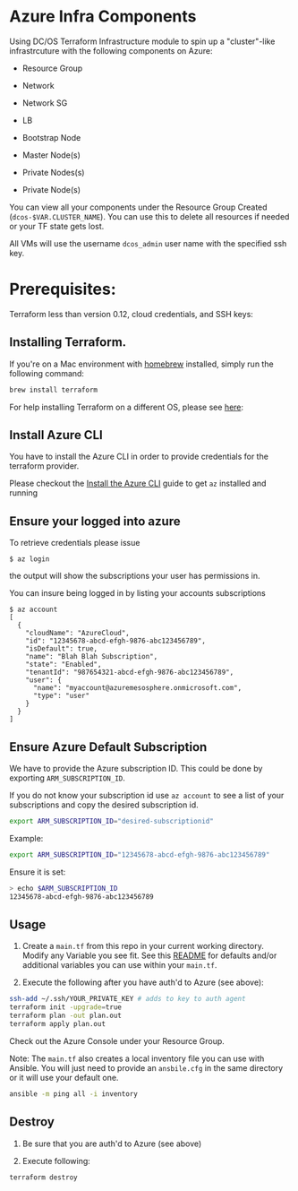 # Azure Infra Components
Using DC/OS Terraform Infrastructure module to spin up a "cluster"-like infrastrcuture with the following components on Azure:

- Resource Group

- Network

- Network SG

- LB

- Bootstrap Node

- Master Node(s)

- Private Nodes(s)

- Private Node(s)

You can view all your components under the Resource Group Created (`dcos-$VAR.CLUSTER_NAME`). You can use this to delete all resources if needed or your TF state gets lost. 

All VMs will use the username `dcos_admin` user name with the specified ssh key.

# Prerequisites:
Terraform less than version 0.12, cloud credentials, and SSH keys:

## Installing Terraform.
If you're on a Mac environment with [homebrew](https://brew.sh/) installed, simply run the following command:
```bash
brew install terraform
```

For help installing Terraform on a different OS, please see [here](https://www.terraform.io/downloads.html):

## Install Azure CLI
You have to install the Azure CLI in order to provide credentials for the terraform provider.

Please checkout the [Install the Azure CLI](https://docs.microsoft.com/en-us/cli/azure/install-azure-cli?view=azure-cli-latest) guide to get `az` installed and running


## Ensure your logged into azure
To retrieve credentials please issue

```
$ az login
```

the output will show the subscriptions your user has permissions in.

You can insure being logged in by listing your accounts subscriptions

```
$ az account
[
  {
    "cloudName": "AzureCloud",
    "id": "12345678-abcd-efgh-9876-abc123456789",
    "isDefault": true,
    "name": "Blah Blah Subscription",
    "state": "Enabled",
    "tenantId": "987654321-abcd-efgh-9876-abc123456789",
    "user": {
      "name": "myaccount@azuremesosphere.onmicrosoft.com",
      "type": "user"
    }
  }
]
```

## Ensure Azure Default Subscription
We have to provide the Azure subscription ID. This could be done by exporting `ARM_SUBSCRIPTION_ID`.

If you do not know your subscription id use `az account` to see a list of your subscriptions and copy the desired subscription id.

```bash
export ARM_SUBSCRIPTION_ID="desired-subscriptionid"
```
Example:
```bash
export ARM_SUBSCRIPTION_ID="12345678-abcd-efgh-9876-abc123456789"
```

Ensure it is set:
```bash
> echo $ARM_SUBSCRIPTION_ID
12345678-abcd-efgh-9876-abc123456789
```


## Usage
1) Create a `main.tf` from this repo in your current working directory. Modify any Variable you see fit. See this [README](https://github.com/geekbass/terraform-azurerm-infrastructure) for defaults and/or additional variables you can use within your `main.tf`.

2) Execute the following after you have auth'd to Azure (see above):
```bash
ssh-add ~/.ssh/YOUR_PRIVATE_KEY # adds to key to auth agent
terraform init -upgrade=true
terraform plan -out plan.out
terraform apply plan.out
```

Check out the Azure Console under your Resource Group.

Note: The `main.tf` also creates a local inventory file you can use with Ansible. You will just need to provide an `ansbile.cfg` in the same directory or it will use your default one.

```bash
ansible -m ping all -i inventory 
```

## Destroy
1) Be sure that you are auth'd to Azure (see above)

2) Execute following:

```bash
terraform destroy
```
